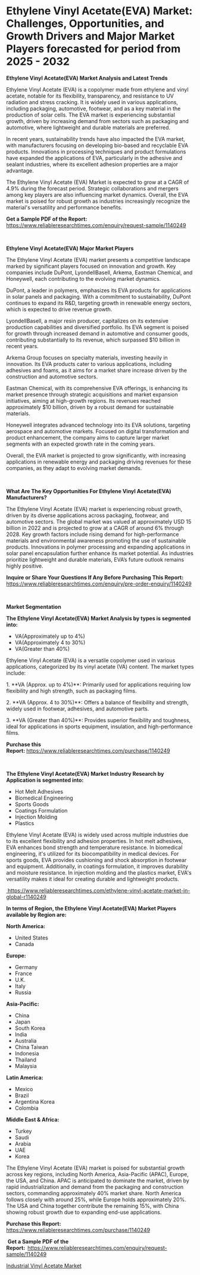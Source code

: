 <p><h1>Ethylene Vinyl Acetate(EVA) Market: Challenges, Opportunities, and Growth Drivers and Major Market Players forecasted for period from 2025 - 2032</h1></p><p><strong>Ethylene Vinyl Acetate(EVA) Market Analysis and Latest Trends</strong></p>
<p><p>Ethylene Vinyl Acetate (EVA) is a copolymer made from ethylene and vinyl acetate, notable for its flexibility, transparency, and resistance to UV radiation and stress cracking. It is widely used in various applications, including packaging, automotive, footwear, and as a key material in the production of solar cells. The EVA market is experiencing substantial growth, driven by increasing demand from sectors such as packaging and automotive, where lightweight and durable materials are preferred.</p><p>In recent years, sustainability trends have also impacted the EVA market, with manufacturers focusing on developing bio-based and recyclable EVA products. Innovations in processing techniques and product formulations have expanded the applications of EVA, particularly in the adhesive and sealant industries, where its excellent adhesion properties are a major advantage. </p><p>The Ethylene Vinyl Acetate (EVA) Market is expected to grow at a CAGR of 4.9% during the forecast period. Strategic collaborations and mergers among key players are also influencing market dynamics. Overall, the EVA market is poised for robust growth as industries increasingly recognize the material's versatility and performance benefits.</p></p>
<p><strong>Get a Sample PDF of the Report:&nbsp;</strong> <a href="https://www.reliableresearchtimes.com/enquiry/request-sample/1140249?utm_campaign=3214&utm_medium=2&utm_source=Github&utm_content=ia&utm_term=25032025&utm_id=ethylene-vinyl-acetateeva">https://www.reliableresearchtimes.com/enquiry/request-sample/1140249</a></p>
<p>&nbsp;</p>
<p><strong>Ethylene Vinyl Acetate(EVA) Major Market Players</strong></p>
<p><p>The Ethylene Vinyl Acetate (EVA) market presents a competitive landscape marked by significant players focused on innovation and growth. Key companies include DuPont, LyondellBasell, Arkema, Eastman Chemical, and Honeywell, each contributing to the evolving market dynamics.</p><p>DuPont, a leader in polymers, emphasizes its EVA products for applications in solar panels and packaging. With a commitment to sustainability, DuPont continues to expand its R&D, targeting growth in renewable energy sectors, which is expected to drive revenue growth.</p><p>LyondellBasell, a major resin producer, capitalizes on its extensive production capabilities and diversified portfolio. Its EVA segment is poised for growth through increased demand in automotive and consumer goods, contributing substantially to its revenue, which surpassed $10 billion in recent years.</p><p>Arkema Group focuses on specialty materials, investing heavily in innovation. Its EVA products cater to various applications, including adhesives and foams, as it aims for a market share increase driven by the construction and automotive sectors.</p><p>Eastman Chemical, with its comprehensive EVA offerings, is enhancing its market presence through strategic acquisitions and market expansion initiatives, aiming at high-growth regions. Its revenues reached approximately $10 billion, driven by a robust demand for sustainable materials.</p><p>Honeywell integrates advanced technology into its EVA solutions, targeting aerospace and automotive markets. Focused on digital transformation and product enhancement, the company aims to capture larger market segments with an expected growth rate in the coming years.</p><p>Overall, the EVA market is projected to grow significantly, with increasing applications in renewable energy and packaging driving revenues for these companies, as they adapt to evolving market demands.</p></p>
<p>&nbsp;</p>
<p><strong>What Are The Key Opportunities For Ethylene Vinyl Acetate(EVA) Manufacturers?</strong></p>
<p><p>The Ethylene Vinyl Acetate (EVA) market is experiencing robust growth, driven by its diverse applications across packaging, footwear, and automotive sectors. The global market was valued at approximately USD 15 billion in 2022 and is projected to grow at a CAGR of around 6% through 2028. Key growth factors include rising demand for high-performance materials and environmental awareness promoting the use of sustainable products. Innovations in polymer processing and expanding applications in solar panel encapsulation further enhance its market potential. As industries prioritize lightweight and durable materials, EVA’s future outlook remains highly positive.</p></p>
<p><strong>Inquire or Share Your Questions If Any Before Purchasing This Report:</strong> <a href="https://www.reliableresearchtimes.com/enquiry/pre-order-enquiry/1140249?utm_campaign=3214&utm_medium=2&utm_source=Github&utm_content=ia&utm_term=25032025&utm_id=ethylene-vinyl-acetateeva">https://www.reliableresearchtimes.com/enquiry/pre-order-enquiry/1140249</a></p>
<p>&nbsp;</p>
<p><strong>Market Segmentation</strong></p>
<p><strong>The Ethylene Vinyl Acetate(EVA) Market Analysis by types is segmented into:</strong></p>
<p><ul><li>VA(Approximately up to 4%)</li><li>VA(Approximately 4 to 30%)</li><li>VA(Greater than 40%)</li></ul></p>
<p><p>Ethylene Vinyl Acetate (EVA) is a versatile copolymer used in various applications, categorized by its vinyl acetate (VA) content. The market types include: </p><p>1. **VA (Approx. up to 4%)**: Primarily used for applications requiring low flexibility and high strength, such as packaging films.</p><p>  </p><p>2. **VA (Approx. 4 to 30%)**: Offers a balance of flexibility and strength, widely used in footwear, adhesives, and automotive parts.</p><p>3. **VA (Greater than 40%)**: Provides superior flexibility and toughness, ideal for applications in sports equipment, insulation, and high-performance films.</p></p>
<p><strong>Purchase this Report:&nbsp;</strong><a href="https://www.reliableresearchtimes.com/purchase/1140249?utm_campaign=3214&utm_medium=2&utm_source=Github&utm_content=ia&utm_term=25032025&utm_id=ethylene-vinyl-acetateeva">https://www.reliableresearchtimes.com/purchase/1140249</a></p>
<p>&nbsp;</p>
<p><strong>The Ethylene Vinyl Acetate(EVA) Market Industry Research by Application is segmented into:</strong></p>
<p><ul><li>Hot Melt Adhesives</li><li>Biomedical Engineering</li><li>Sports Goods</li><li>Coatings Formulation</li><li>Injection Molding</li><li>Plastics</li></ul></p>
<p><p>Ethylene Vinyl Acetate (EVA) is widely used across multiple industries due to its excellent flexibility and adhesion properties. In hot melt adhesives, EVA enhances bond strength and temperature resistance. In biomedical engineering, it's utilized for its biocompatibility in medical devices. For sports goods, EVA provides cushioning and shock absorption in footwear and equipment. Additionally, in coatings formulation, it improves durability and moisture resistance. In injection molding and the plastics market, EVA's versatility makes it ideal for creating durable and lightweight products.</p></p>
<p><a href="https://www.reliableresearchtimes.com/ethylene-vinyl-acetate-market-in-global-r1140249?utm_campaign=3214&utm_medium=2&utm_source=Github&utm_content=ia&utm_term=25032025&utm_id=ethylene-vinyl-acetateeva">&nbsp;https://www.reliableresearchtimes.com/ethylene-vinyl-acetate-market-in-global-r1140249</a></p>
<p><strong>In terms of Region, the Ethylene Vinyl Acetate(EVA) Market Players available by Region are:</strong></p>
<p>
    <p> <strong> North America: </strong>
        <ul>
            <li>United States</li>
            <li>Canada</li>
        </ul>
        </p> 
    <p> <strong> Europe: </strong>
        <ul>
            <li>Germany</li>
            <li>France</li>
            <li>U.K.</li>
            <li>Italy</li>
            <li>Russia</li>
        </ul>
        </p> 
    <p> <strong> Asia-Pacific: </strong>
        <ul>
            <li>China</li>
            <li>Japan</li>
            <li>South Korea</li>
            <li>India</li>
            <li>Australia</li>
            <li>China Taiwan</li>
            <li>Indonesia</li>
            <li>Thailand</li>
            <li>Malaysia</li>
        </ul>
        </p> 
    <p> <strong> Latin America: </strong>
        <ul>
            <li>Mexico</li>
            <li>Brazil</li>
            <li>Argentina Korea</li>
            <li>Colombia</li>
        </ul>
        </p> 
    <p> <strong> Middle East & Africa: </strong>
        <ul>
            <li>Turkey</li>
            <li>Saudi</li>
            <li>Arabia</li>
            <li>UAE</li>
            <li>Korea</li>
        </ul>
    </p>
    </p>
<p><p>The Ethylene Vinyl Acetate (EVA) market is poised for substantial growth across key regions, including North America, Asia-Pacific (APAC), Europe, the USA, and China. APAC is anticipated to dominate the market, driven by rapid industrialization and demand from the packaging and construction sectors, commanding approximately 40% market share. North America follows closely with around 25%, while Europe holds approximately 20%. The USA and China together contribute the remaining 15%, with China showing robust growth due to expanding end-use applications.</p></p>
<p><strong>Purchase this Report: </strong><a href="https://www.reliableresearchtimes.com/purchase/1140249?utm_campaign=3214&utm_medium=2&utm_source=Github&utm_content=ia&utm_term=25032025&utm_id=ethylene-vinyl-acetateeva">https://www.reliableresearchtimes.com/purchase/1140249</a></p>
<p>&nbsp;<strong>Get a Sample PDF of the Report:&nbsp;&nbsp;</strong><a href="https://www.reliableresearchtimes.com/enquiry/request-sample/1140249?utm_campaign=3214&utm_medium=2&utm_source=Github&utm_content=ia&utm_term=25032025&utm_id=ethylene-vinyl-acetateeva">https://www.reliableresearchtimes.com/enquiry/request-sample/1140249</a></p>
<p><strong></strong></p>
<p><p><a href="https://github.com/supicweg/Market-Research-Report-List-1/blob/main/industrial-vinyl-acetate-market.md?utm_campaign=3214&utm_medium=2&utm_source=Github&utm_content=ia&utm_term=25032025&utm_id=ethylene-vinyl-acetateeva">Industrial Vinyl Acetate Market</a></p></p>